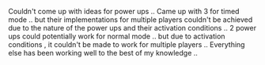 Couldn't come up with ideas for power ups .. 
Came up with 3 for timed mode .. 
but their implementations for multiple players couldn't be achieved due to the nature of the power ups and their activation conditions .. 
2 power ups could potentially work for normal mode .. but due to activation conditions , it couldn't be made to work for multiple players .. 
Everything else has been working well to the best of my knowledge .. 
